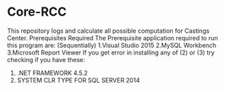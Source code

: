 # Core-RCC
This repository logs and calculate all possible computation for Castings Center.
Prerequisites Required
The Prerequisite application required to run this program are: (Sequentially)
1.Visual Studio 2015 
2.MySQL Workbench 
3.Microsoft Report Viewer 
If you get error in installing any of (2) or (3) try checking if you have these:
1. .NET FRAMEWORK 4.5.2
2. SYSTEM CLR TYPE FOR SQL SERVER 2014